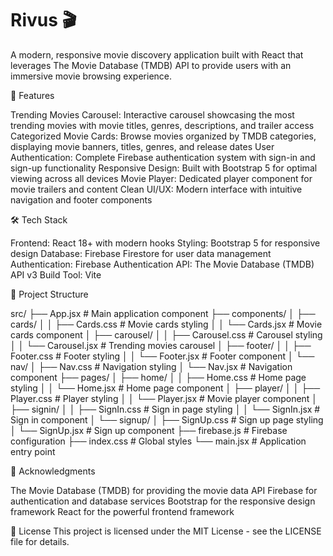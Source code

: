# Rivus 🎬

A modern, responsive movie discovery application built with React that leverages The Movie Database (TMDB) API to provide users with an immersive movie browsing experience.

🌟 Features

Trending Movies Carousel: Interactive carousel showcasing the most trending movies with movie titles, genres, descriptions, and trailer access
Categorized Movie Cards: Browse movies organized by TMDB categories, displaying movie banners, titles, genres, and release dates
User Authentication: Complete Firebase authentication system with sign-in and sign-up functionality
Responsive Design: Built with Bootstrap 5 for optimal viewing across all devices
Movie Player: Dedicated player component for movie trailers and content
Clean UI/UX: Modern interface with intuitive navigation and footer components

🛠️ Tech Stack

Frontend: React 18+ with modern hooks
Styling: Bootstrap 5 for responsive design
Database: Firebase Firestore for user data management
Authentication: Firebase Authentication
API: The Movie Database (TMDB) API v3
Build Tool: Vite

📁 Project Structure

src/
├── App.jsx # Main application component
├── components/
│ ├── cards/
│ │ ├── Cards.css # Movie cards styling
│ │ └── Cards.jsx # Movie cards component
│ ├── carousel/
│ │ ├── Carousel.css # Carousel styling
│ │ └── Carousel.jsx # Trending movies carousel
│ ├── footer/
│ │ ├── Footer.css # Footer styling
│ │ └── Footer.jsx # Footer component
│ └── nav/
│ ├── Nav.css # Navigation styling
│ └── Nav.jsx # Navigation component
├── pages/
│ ├── home/
│ │ ├── Home.css # Home page styling
│ │ └── Home.jsx # Home page component
│ ├── player/
│ │ ├── Player.css # Player styling
│ │ └── Player.jsx # Movie player component
│ ├── signin/
│ │ ├── SignIn.css # Sign in page styling
│ │ └── SignIn.jsx # Sign in component
│ └── signup/
│ ├── SignUp.css # Sign up page styling
│ └── SignUp.jsx # Sign up component
├── firebase.js # Firebase configuration
├── index.css # Global styles
└── main.jsx # Application entry point

🙏 Acknowledgments

The Movie Database (TMDB) for providing the movie data API
Firebase for authentication and database services
Bootstrap for the responsive design framework
React for the powerful frontend framework

📄 License
This project is licensed under the MIT License - see the LICENSE file for details.
